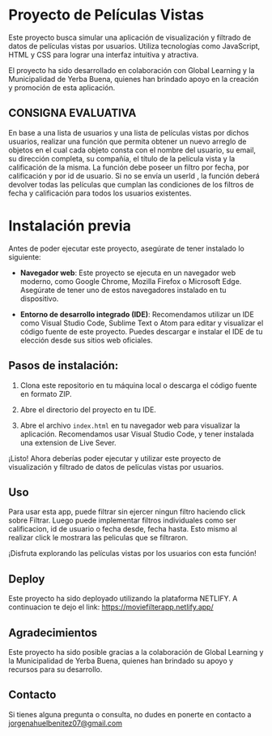 # Proyecto de Películas Vistas

Este proyecto busca simular una aplicación de visualización y filtrado de datos de películas vistas por usuarios. Utiliza tecnologías como JavaScript, HTML y CSS para lograr una interfaz intuitiva y atractiva.

El proyecto ha sido desarrollado en colaboración con Global Learning y la Municipalidad de Yerba Buena, quienes han brindado apoyo en la creación y promoción de esta aplicación.

## CONSIGNA EVALUATIVA
En base a una lista de usuarios y una lista de películas vistas por dichos usuarios, realizar una función que permita obtener un nuevo arreglo de objetos en el cual cada objeto consta con el nombre del usuario, su email, su dirección completa, su compañía, el título de la película vista y la calificación de la misma. La función debe poseer un filtro por fecha, por calificación y por id de usuario. Si no se envía un userId , la función deberá devolver todas las películas que cumplan las condiciones de los filtros de fecha y calificación para todos los usuarios existentes.
# Instalación previa

Antes de poder ejecutar este proyecto, asegúrate de tener instalado lo siguiente:

- **Navegador web**: Este proyecto se ejecuta en un navegador web moderno, como Google Chrome, Mozilla Firefox o Microsoft Edge. Asegúrate de tener uno de estos navegadores instalado en tu dispositivo.

- **Entorno de desarrollo integrado (IDE)**: Recomendamos utilizar un IDE como Visual Studio Code, Sublime Text o Atom para editar y visualizar el código fuente de este proyecto. Puedes descargar e instalar el IDE de tu elección desde sus sitios web oficiales.

## Pasos de instalación:

1. Clona este repositorio en tu máquina local o descarga el código fuente en formato ZIP.

2. Abre el directorio del proyecto en tu IDE.

3. Abre el archivo `index.html` en tu navegador web para visualizar la aplicación.
Recomendamos usar Visual Studio Code, y tener instalada una extension de Live Sever.

¡Listo! Ahora deberías poder ejecutar y utilizar este proyecto de visualización y filtrado de datos de películas vistas por usuarios.



## Uso

Para usar esta app, puede filtrar sin ejercer ningun filtro haciendo click sobre Filtrar.
Luego puede implementar filtros individuales como ser calificacion, id de usuario o 
fecha desde, fecha hasta.
Esto mismo al realizar click le mostrara las peliculas que se filtraron.


¡Disfruta explorando las películas vistas por los usuarios con esta función!

## Deploy

Este proyecto ha sido deployado utilizando la plataforma NETLIFY.
A continuacion te dejo el link: https://moviefilterapp.netlify.app/


## Agradecimientos

Este proyecto ha sido posible gracias a la colaboración de Global Learning y la Municipalidad de Yerba Buena, quienes han brindado su apoyo y recursos para su desarrollo.

## Contacto

Si tienes alguna pregunta o consulta, no dudes en ponerte en contacto a jorgenahuelbenitez07@gmail.com

